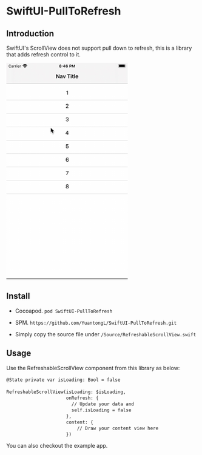 # SwiftUI-PullToRefresh

## Introduction
SwiftUI's ScrollView does not support pull down to refresh, this is a library that adds refresh control to it.

<img src="https://github.com/YuantongL/SwiftUI-PullToRefresh/blob/main/ScreenRecording/ScreenRecording.gif?raw=true" width="320" height="571" />

## Install
- Cocoapod. `pod SwiftUI-PullToRefresh`

- SPM. `https://github.com/YuantongL/SwiftUI-PullToRefresh.git`

- Simply copy the source file under `/Source/RefreshableScrollView.swift`

## Usage
Use the RefreshableScrollView component from this library as below:
```
@State private var isLoading: Bool = false

RefreshableScrollView(isLoading: $isLoading,
                      onRefresh: {
                        // Update your data and
                        self.isLoading = false
                      },
                      content: {
                          // Draw your content view here
                      })
```
You can also checkout the example app.
